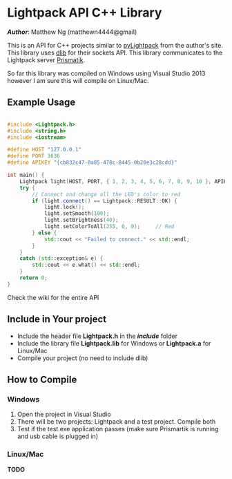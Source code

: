 # Lightpack API C++ Library

**_Author_**: Matthew Ng (matthewn4444@gmail)

This is an API for C++ projects similar to [pyLightpack](https://github.com/Atarity/Lightpack/blob/master/Software/apiexamples/pyLightpack/lightpack.py) from the author's site.
This library uses [dlib](http://dlib.net/) for their sockets API. 
This library communicates to the Lightpack server [Prismatik](http://lightpack.tv/downloads).

So far this library was compiled on Windows using Visual Studio 2013 however I am sure this will compile on Linux/Mac.

## Example Usage

```cpp

#include <Lightpack.h>
#include <string.h>
#include <iostream>

#define HOST "127.0.0.1"
#define PORT 3636
#define APIKEY "{cb832c47-0a85-478c-8445-0b20e3c28cdd}"

int main() {
    Lightpack light(HOST, PORT, { 1, 2, 3, 4, 5, 6, 7, 8, 9, 10 }, APIKEY);
    try {
        // Connect and change all the LED's color to red
        if (light.connect() == Lightpack::RESULT::OK) {
            light.lock();
            light.setSmooth(100);
            light.setBrightness(40);
            light.setColorToAll(255, 0, 0);     // Red
        } else {
            std::cout << "Failed to connect." << std::endl;
        }
    }
    catch (std::exception& e) {
        std::cout << e.what() << std::endl;
    }
    return 0;
}

```

Check the wiki for the entire API


## Include in Your project

- Include the header file **Lightpack.h** in the **_include_** folder
- Include the library file **Lightpack.lib** for Windows or **Lightpack.a** for Linux/Mac
- Compile your project (no need to include dlib)

## How to Compile

### Windows

1. Open the project in Visual Studio
2. There will be two projects: Lightpack and a test project. Compile both
3. Test if the test.exe application passes (make sure Prismartik is running and usb cable is plugged in)

### Linux/Mac

**TODO**